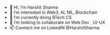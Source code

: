 - 👋 Hi, I’m Harshit Sharma
- 👀 I’m interested in Web3, AI, ML, Blockchain 
- 🌱 I’m currently doing BTech CS
- 💞️ I’m looking to collaborate on Web Dev , UI-UX
- 📫 Connect me on LinkedIN @HarshitSharma

<!---
Hs918131/Hs918131 is a ✨ special ✨ repository because its `README.md` (this file) appears on your GitHub profile.
You can click the Preview link to take a look at your changes.
--->
